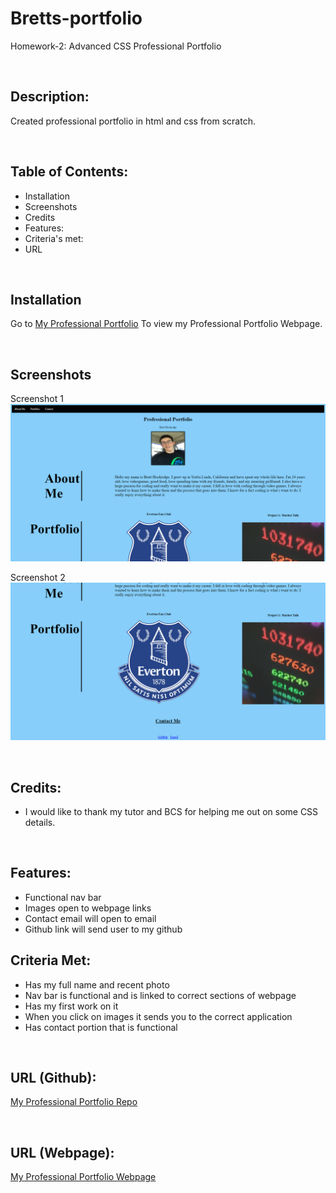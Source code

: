 # Bretts-portfolio

Homework-2: Advanced CSS Professional Portfolio

<br>

## Description:

Created professional portfolio in html and css from scratch.

<br>

## Table of Contents:

- Installation
- Screenshots
- Credits
- Features:
- Criteria's met:
- URL

<br>

## Installation

Go to <a href="https://brobrett.github.io/Bretts-portfolio/">My Professional Portfolio</a> To view my Professional Portfolio Webpage.

<br>

## Screenshots

Screenshot 1
<img src="images/screenshot1.png" alt="portfolio screenshot">

Screenshot 2
<img src="images/screenshot2.png" alt="portfolio screenshot">

<br>

## Credits:

- I would like to thank my tutor and BCS for helping me out on some CSS details.

<br>

## Features:

- Functional nav bar
- Images open to webpage links
- Contact email will open to email
- Github link will send user to my github

## Criteria Met:

- Has my full name and recent photo
- Nav bar is functional and is linked to correct sections of webpage
- Has my first work on it
- When you click on images it sends you to the correct application
- Has contact portion that is functional

<br>

## URL (Github):

<a href="https://github.com/BroBrett/Bretts-portfolio" alt="My Github repo">My Professional Portfolio Repo</a>

<br>

## URL (Webpage):

<a href="https://brobrett.github.io/Bretts-portfolio/" alt="Professional Portfolio Webpage">My Professional Portfolio Webpage</a>

